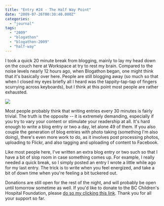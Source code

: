 ```yaml
---
title: "Entry #24 - The Half Way Point"
date: "2009-07-26T00:30:40.000Z"
categories: 
  - "journal"
tags: 
  - "2009"
  - "blogathon"
  - "blogathon-2009"
  - "half-way"
---
```


I took a quick 20 minute break from blogging, mainly to lay my head down on the couch here at Workspace at try to rest my brain. Compared to the noise levels nearly 12 hours ago, when Blogathon began, one might think that it's basically over here. People are still blogging away (so much so that when I closed my eyes briefly all I heard was the tappity-tap-tap of fingers scurrying across keyboards), but I think at this point most people are rather exhausted.

[![](http://farm4.static.flickr.com/3451/3756368880_028e641300.jpg?v=0)](http://www.flickr.com/photos/duanestorey/3756368880/)

Most people probably think that writing entries every 30 minutes is fairly trivial. The truth is the opposite -- it is extremely demanding, especially if you try to vary your content or stimulate your readership at all. It's hard enough to write a blog entry or two a day, let alone 49 of them. If you also couple the generation of blog entries with photo taking (something I'm also doing), there's even more work to do, as it involves post processing photos, uploading to Flickr, and also tagging and uploading of content to Facebook.

Like most people here, I've written an extra blog entry or two such so that I have a bit of slop room in case something comes up. For example, I really needed a quick break, so I simply posted an entry I wrote a little while ago for my last entry. The trick is to write when you feel energized, and take a bit of down time when you're feeling a bit tuckered out.

Donations are still open for the rest of the night, and will probably be open until tomorrow sometime as well. If you'd like to donate to the BC Children's Hospital Foundation, please [do so my clicking this link](http://bit.ly/1axb0z). Thank you for all your support so far.
